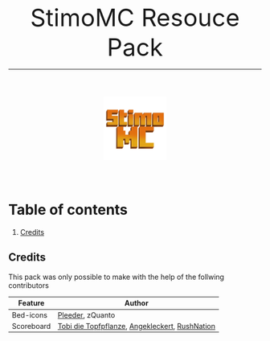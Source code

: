 <div align="center">
    <span style="font-size: 3rem; font-style: bold;">StimoMC Resouce Pack</span>
    <hr />
    <img style="margin: 2.5rem 0 2.5rem 0;" width="25%" height="auto" src="pack_icon.png" />
</div>

# Table of contents

<div class="table-of-contents">
  <ol>
    <li>
      <a href="#Credits">Credits</a>
    </li>
  </ol>
</div>

## Credits

This pack was only possible to make with the help of the follwing contributors

| Feature    | Author                                                                                                                                                         |
| ---------- | -------------------------------------------------------------------------------------------------------------------------------------------------------------- |
| Bed-icons  | [Pleeder](https://github.com/PleederDGM), zQuanto                                                                                                              |
| Scoreboard | [Tobi die Topfpflanze](https://github.com/TobidieTopfpflanze), [Angekleckert](https://github.com/Angekleckert), [RushNation](https://github.com/RushNationNET) |
